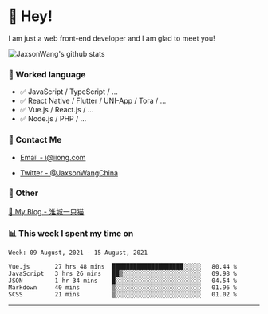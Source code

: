 # 👋 Hey!

I am just a web front-end developer and I am glad to meet you!

![JaxsonWang's github stats](https://github-readme-stats.vercel.app/api?username=JaxsonWang&&show_icons=true&&title_color=1abc9c&&icon_color=1abc9c)


### 📝 Worked language

- ✅ JavaScript / TypeScript / ...
- ✅ React Native / Flutter / UNI-App / Tora / ...
- ✅ Vue.js / React.js / ...
- ✅ Node.js / PHP / ...

### 📮 Contact Me

- [Email - i@iiong.com](mailto:i@iiong.com)

- [Twitter - @JaxsonWangChina](https://twitter.com/JaxsonWangChina)

### 🤪 Other

[📌 My Blog - 淮城一只猫](https://iiong.com)

### 📊 This week I spent my time on

<!--START_SECTION:waka-->
```text
Week: 09 August, 2021 - 15 August, 2021

Vue.js       27 hrs 48 mins  ████████████████████░░░░░   80.44 % 
JavaScript   3 hrs 26 mins   ██▒░░░░░░░░░░░░░░░░░░░░░░   09.98 % 
JSON         1 hr 34 mins    █░░░░░░░░░░░░░░░░░░░░░░░░   04.54 % 
Markdown     40 mins         ▒░░░░░░░░░░░░░░░░░░░░░░░░   01.96 % 
SCSS         21 mins         ▒░░░░░░░░░░░░░░░░░░░░░░░░   01.02 % 
```
<!--END_SECTION:waka-->

---
